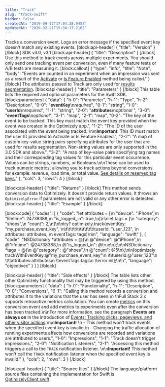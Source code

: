 ```yaml
---
title: "Track"
slug: "track-swift"
hidden: false
createdAt: "2019-09-12T17:04:38.045Z"
updatedAt: "2020-02-21T19:34:17.216Z"
---
```

Tracks a conversion event. Logs an error message if the specified event key doesn't match any existing events.
[block:api-header]
{
  "title": "Version"
}
[/block]
SDK v3.0, v3.1
[block:api-header]
{
  "title": "Description"
}
[/block]
Use this method to track events across multiple experiments. You should only send one tracking event per conversion, even if many feature tests or A/B tests are measuring it.
[block:callout]
{
  "type": "info",
  "title": "Note",
  "body": "Events are counted in an experiment when an impression was sent as a result of the [Activate](doc:activate-swift) or [Is Feature Enabled](doc:is-feature-enabled-swift) method being called."
}
[/block]
The attributes passed to Track are only used for [results segmentation](doc:analyze-results#section-segment-results).
[block:api-header]
{
  "title": "Parameters"
}
[/block]
This table lists the required and optional parameters for the Swift SDK.
[block:parameters]
{
  "data": {
    "h-0": "Parameter",
    "h-1": "Type",
    "h-2": "Description",
    "0-0": "**eventKey**\n*required*",
    "0-1": "string",
    "1-0": "**userId**\n*required*",
    "1-1": "string",
    "2-0": "**attributes**\n*optional* ",
    "3-0": "**eventTags**\n*optional*",
    "3-1": "map",
    "2-1": "map",
    "0-2": "The key of the event to be tracked. This key must match the event key provided when the event was created in the Optimizely app.",
    "1-2": "The ID of the user associated with the event being tracked. \n\n**Important**: This ID must match the user ID provided to Activate or Is Feature Enabled.",
    "2-2": "A map of custom key-value string pairs specifying attributes for the user that are used for results segmentation. Non-string values are only supported in the 3.0 SDK and above.",
    "3-2": "A map of key-value pairs specifying tag names and their corresponding tag values for this particular event occurrence. Values can be strings, numbers, or Booleans.\n\nThese can be used to track numeric metrics, allowing you to track actions beyond conversions, for example: revenue, load time, or total value. [See details on reserved tag keys.](https://docs.developers.optimizely.com/full-stack/docs/include-event-tags#section-reserved-tag-keys)"
  },
  "cols": 3,
  "rows": 4
}
[/block]

[block:api-header]
{
  "title": "Returns"
}
[/block]
This method sends conversion data to Optimizely. It doesn't provide return values. It throws an `OptimizelyError` if parameters are not valid or any other error is detected.
[block:api-header]
{
  "title": "Example"
}
[/block]

[block:code]
{
  "codes": [
    {
      "code": "let attributes = [\n  \"device\": \"iPhone\",\n  \"lifetime\": 24738388,\n  \"is_logged_in\": true,\n]\n\nlet tags = [\n  \"category\": \"shoes\",\n  \"count\": 2,\n]\n\ntry? optimizely.track(eventKey: \"my_purchase_event_key\", \n\t\t\t\t\t\t\t\t\t\t\tuserId: \"user_123\", \n                      attributes: attributes, \n                      eventTags: tags)\n\n",
      "language": "swift"
    },
    {
      "code": "NSDictionary *attributes = @{\n  @\"device\": @\"iPhone\",\n  @\"lifetime\": @24738388,\n  @\"is_logged_in\": @true\n};\n\nNSDictionary *tags = @{\n  @\"category\" : @\"shoes\",\n  @\"count\": @5\n};\n\n[optimizely trackWithEventKey:@\"my_purchase_event_key\"\n                   \t\tuserId:@\"user_123\"\n                   \t\tattributes:attributes\n                    \teventTags:tags\n                    \terror:nil];\n\n",
      "language": "objectivec"
    }
  ]
}
[/block]

[block:api-header]
{
  "title": "Side effects"
}
[/block]
The table lists other other Optimizely functionality that may be triggered by using this method.
[block:parameters]
{
  "data": {
    "h-0": "Functionality",
    "h-1": "Description",
    "0-0": "Conversions",
    "0-1": "Calling this method records a conversion and attributes it to the variations that the user has seen.\n \nFull Stack 3.x supports retroactive metrics calculation. You can create [metrics](doc:choose-metrics) on this conversion event and add metrics to experiments even after the conversion has been tracked.\n\nFor more information, see the paragraph **Events are always on** in the introduction of [Events: Tracking clicks, pageviews, and other visitor actions](https://help.optimizely.com/Measure_success%3A_Track_visitor_behaviors/Events%3A_Tracking_clicks%2C_pageviews%2C_and_other_visitor_actions).\n\n**Important!** \n - This method won't track events when the specified event key is invalid.\n - Changing the traffic allocation of running experiments affects how conversions are recorded and variations are attributed to users.",
    "1-0": "Impressions",
    "1-1": "Track doesn't trigger impressions.",
    "2-0": "Notification Listeners",
    "2-1": "Accessing this method triggers a call to the  `TRACK` notification listener. \n\n**Important!** This method won't call the `TRACK` notification listener when the specified event key is invalid."
  },
  "cols": 2,
  "rows": 3
}
[/block]

[block:api-header]
{
  "title": "Source files"
}
[/block]
The language/platform source files containing the implementation for Swift is [OptimizelyClient.swift](https://github.com/optimizely/swift-sdk/blob/master/OptimizelySDK/Optimizely/OptimizelyClient.swift).